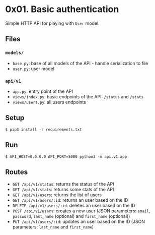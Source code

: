 # 0x01. Basic authentication

Simple HTTP API for playing with `User` model.


## Files

### `models/`

- `base.py`: base of all models of the API - handle serialization to file
- `user.py`: user model

### `api/v1`

- `app.py`: entry point of the API
- `views/index.py`: basic endpoints of the API: `/status` and `/stats`
- `views/users.py`: all users endpoints


## Setup

```
$ pip3 install -r requirements.txt
```


## Run

```
$ API_HOST=0.0.0.0 API_PORT=5000 python3 -m api.v1.app
```


## Routes

- `GET /api/v1/status`: returns the status of the API
- `GET /api/v1/stats`: returns some stats of the API
- `GET /api/v1/users`: returns the list of users
- `GET /api/v1/users/:id`: returns an user based on the ID
- `DELETE /api/v1/users/:id`: deletes an user based on the ID
- `POST /api/v1/users`: creates a new user (JSON parameters: `email`, `password`, `last_name` (optional) and `first_name` (optional))
- `PUT /api/v1/users/:id`: updates an user based on the ID (JSON parameters: `last_name` and `first_name`)
